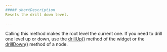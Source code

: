 ```yaml
---
##### shortDescription
Resets the drill down level.

---
```

Calling this method makes the root level the current one. If you need to drill one level up or down, use the [drillUp()](/api-reference/20%20Data%20Visualization%20Widgets/dxTreeMap/3%20Methods/drillUp().md '/Documentation/ApiReference/Data_Visualization_Widgets/dxTreeMap/Methods/#drillUp') method of the widget or the [drillDown()](/api-reference/20%20Data%20Visualization%20Widgets/dxTreeMap/6%20Node/3%20Methods/drillDown().md '/Documentation/ApiReference/Data_Visualization_Widgets/dxTreeMap/Node/Methods/#drillDown') method of a node.